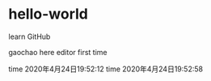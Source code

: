 # hello-world
learn GitHub

gaochao here editor first time

time 2020年4月24日19:52:12
time 2020年4月24日19:52:58
